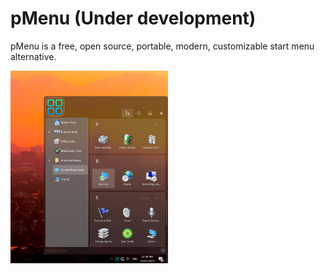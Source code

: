 # pMenu (Under development)
pMenu is a free, open source, portable, modern, customizable start menu alternative.

<img src="images/pMenu_img.png" width=50%>
